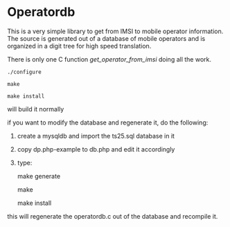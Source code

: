 # Operatordb #

This is a very simple library to get from IMSI to mobile operator information. The source is generated out of a database of mobile operators and is organized in a digit tree for high speed translation.

There is only one C function *get_operator_from_imsi* doing all the work.


	./configure

	make

	make install

will build it normally

if you want to modify the database and regenerate it, do the following:

1. create a mysqldb and import the ts25.sql database in it
2. copy dp.php-example to db.php and edit it accordingly
3. type:
    
	make generate

	make
    
	make install

this will regenerate the operatordb.c out of the database and recompile it.
